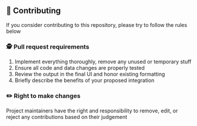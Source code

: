 ## 💬 Contributing

If you consider contributing to this repository, please try to follow the rules below

### 🕵️‍ Pull request requirements

1. Implement everything thoroughly, remove any unused or temporary stuff
2. Ensure all code and data changes are properly tested
3. Review the output in the final UI and honor existing formatting
4. Briefly describe the benefits of your proposed integration

### ✏️ Right to make changes

Project maintainers have the right and responsibility to remove, edit, or reject any contributions based on their judgement
